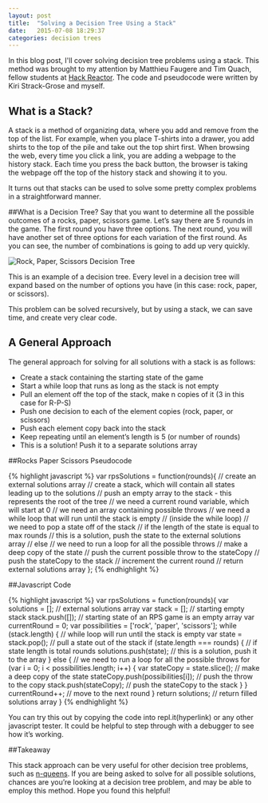 ```yaml
---
layout: post
title:  "Solving a Decision Tree Using a Stack"
date:   2015-07-08 18:29:37
categories: decision trees
---
```


In this blog post, I'll cover solving decision tree problems using a stack. This method was brought to my attention by Matthieu Faugere and Tim Quach, fellow students at [Hack Reactor](http://www.hackreactor.com). The code and pseudocode were written by Kiri Strack-Grose and myself. 

## What is a Stack?
A stack is a method of organizing data, where you add and remove from the top of the list. For example, when you place T-shirts into a drawer, you add shirts to the top of the pile and take out the top shirt first. When browsing the web, every time you click a link, you are adding a webpage to the history stack. Each time you press the back button, the browser is taking the webpage off the top of the history stack and showing it to you.

It turns out that stacks can be used to solve some pretty complex problems in a straightforward manner.

##What is a Decision Tree?
Say that you want to determine all the possible outcomes of a rocks, paper, scissors game. Let’s say there are 5 rounds in the game. The first round you have three options. The next round, you will have another set of three options for each variation of the first round. As you can see, the number of combinations is going to add up very quickly.

![Rock, Paper, Scissors Decision Tree](http://nicmitchell.com/wp-content/uploads/2014/11/rock-paper-scissors.jpg)

This is an example of a decision tree. Every level in a decision tree will expand based on the number of options you have (in this case: rock, paper, or scissors). 

This problem can be solved recursively, but by using a stack, we can save time, and create very clear code.

## A General Approach

The general approach for solving for all solutions with a stack is as follows:

* Create a stack containing the starting state of the game
* Start a while loop that runs as long as the stack is not empty
* Pull an element off the top of the stack, make n copies of it (3 in this case for R-P-S)
* Push one decision to each of the element copies (rock, paper, or scissors)
* Push each element copy back into the stack
* Keep repeating until an element’s length is 5 (or number of rounds) 
* This is a solution! Push it to a separate solutions array

##Rocks Paper Scissors Pseudocode 

{% highlight javascript %}
var rpsSolutions = function(rounds){
  // create an external solutions array
  // create a stack, which will contain all states leading up to the solutions
  // push an empty array to the stack - this represents the root of the tree
  // we need a current round variable, which will start at 0
  // we need an array containing possible throws
  // we need a while loop that will run until the stack is empty
    // (inside the while loop)
    // we need to pop a state off of the stack
    // if the length of the state is equal to max rounds
      // this is a solution, push the state to the external solutions array
    // else
    // we need to run a loop for all the possible throws
      // make a deep copy of the state
      // push the current possible throw to the stateCopy
      // push the stateCopy to the stack
    // increment the current round
  // return external solutions array
};
{% endhighlight %}

##Javascript Code

{% highlight javascript %}
var rpsSolutions = function(rounds){
  var solutions = []; // external solutions array
  var stack = []; // starting empty stack
  stack.push([]); // starting state of an RPS game is an empty array
  var currentRound = 0;
  var possibilities = ['rock', 'paper', 'scissors']; 
  while (stack.length) { // while loop will run until the stack is empty
    var state = stack.pop(); // pull a state out of the stack
    if (state.length === rounds) { // if state length is total rounds
      solutions.push(state); // this is a solution, push it to the array
    }
    else {
    // we need to run a loop for all the possible throws
      for (var i = 0; i < possibilities.length; i++) {
        var stateCopy = state.slice(); // make a deep copy of the state
        stateCopy.push(possibilities[i]); // push the throw to the copy
        stack.push(stateCopy); // push the stateCopy to the stack
      }
    }
    currentRound++; // move to the next round
  }
  return solutions; // return filled solutions array
}
{% endhighlight %}

You can try this out by copying the code into repl.it(hyperlink) or any other javascript tester. It could be helpful to step through with a debugger to see how it’s working.

##Takeaway

This stack approach can be very useful for other decision tree problems, such as [n-queens](https://developers.google.com/optimization/puzzles/queens). If you are being asked to solve for all possible solutions, chances are you’re looking at a decision tree problem, and may be able to employ this method. Hope you found this helpful!

